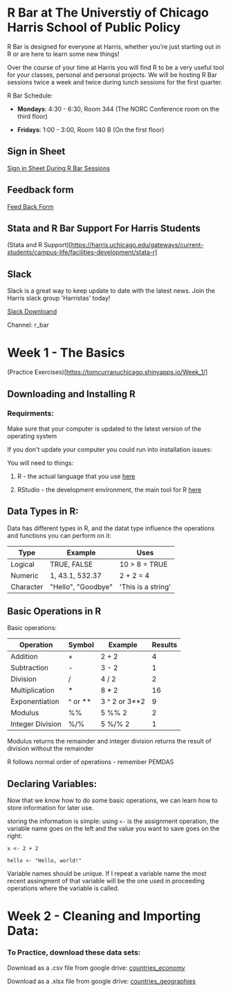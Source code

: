 # R Bar at The Universtiy of Chicago Harris School of Public Policy

R Bar is designed for everyone at Harris, whether you're just starting out in R or are here to learn some new things!

Over the course of your time at Harris you will find R to be a very useful tool for your classes, personal and personal projects. We will be hosting R Bar sessions twice a week and twice during lunch sessions for the first quarter. 

R Bar Schedule: 

- **Mondays**: 4:30 - 6:30, Room 344 (The NORC Conference room on the third floor)

- **Fridays**: 1:00 - 3:00, Room 140 B (On the first floor)

## Sign in Sheet

[Sign in Sheet During R Bar Sessions](https://docs.google.com/forms/d/e/1FAIpQLSczAozxtqX3nLecB4d0n_Ywl5JedqtrsFSxL-m-Y4hM3V_n3Q/viewform?usp=sf_link)

## Feedback form

[Feed Back Form](https://docs.google.com/forms/d/e/1FAIpQLScyjSbVxJxHKeR6amIiBdLE_2kFmlS2NQ96Je4rGzPKDgCSFA/viewform?usp=sf_link)

## Stata and R Bar Support For Harris Students

(Stata and R Support)[https://harris.uchicago.edu/gateways/current-students/campus-life/facilities-development/stata-r]

## Slack

Slack is a great way to keep update to date with the latest news. Join the Harris slack group 'Harristas' today!

[Slack Downloand](https://slack.com/)

Channel: r_bar


# Week 1 - The Basics

(Practice Exercises)[https://tomcurranuchicago.shinyapps.io/Week_1/]

## Downloading and Installing R

### Requirments:

Make sure that your computer is updated to the latest version of the operating system

If you don't update your computer you could run into installation issues:

You will need to things: 

1) R - the actual language that you use [here](https://www.r-project.org/)

2) RStudio - the development environment, the main tool for R [here](https://www.rstudio.com/products/rstudio/download/)

## Data Types in R:

Data has different types in R, and the datat type influence the operations and functions you can perform on it:

Type | Example | Uses
-----|---------|---------
Logical | TRUE, FALSE | 10 > 8 = TRUE
Numeric | 1, 43.1, 532.37 | 2 + 2 = 4
Character | "Hello", "Goodbye" | 'This is a string'

## Basic Operations in R

Basic operations:

Operation | Symbol | Example | Results
----------|--------|--------|---------
Addition  |    +   | 2 + 2 | 4
Subtraction  |    -   | 3 - 2 | 1
Division  |    /   | 4 / 2 | 2
Multiplication  |    *   | 8 * 2 | 16
Exponentiation  | ^ or ** | 3 ^ 2 or 3**2 | 9
Modulus | %% | 5 %% 2  | 2
Integer Division | %/% | 5 %/% 2 | 1

Modulus returns the remainder and integer division returns the result of division without the remainder

R follows normal order of operations - remember PEMDAS

## Declaring Variables:

Now that we know how to do some basic operations, we can learn how to store information for later use.

storing the information is simple: using `<-` is the assignment operation, the variable name goes on the left and the value you want to save goes on the right:

` x <- 2 + 2 `

` hello <- "Hello, world!" `

Variable names should be unique. If I repeat a variable name the most recent assingment of that variable will be the one used in proceeding operations where the variable is called. 


# Week 2 - Cleaning and Importing Data:

### To Practice, download these data sets:

Download as a .csv file from google drive:
[countries_economy](https://docs.google.com/spreadsheets/d/1c8Ff9kyANk85J6y3SLtULw_sDEttQQ2BFyYkKPkrYbc/edit?usp=sharing)

Download as a .xlsx file from google drive:
[countries_geographies](https://docs.google.com/spreadsheets/d/1u9amOOKwaNRDP6mDh2Im1xze3PONpsJMN6SL1k8WJe0/edit?usp=sharing)
